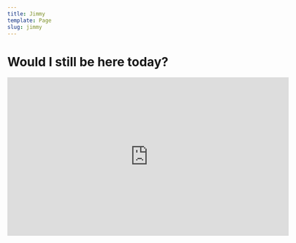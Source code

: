 ```yaml
---
title: Jimmy
template: Page
slug: jimmy
---
```

# Would I still be here today?

<iframe src="https://player.vimeo.com/video/262148131" width="640" height="360" frameborder="0" webkitallowfullscreen mozallowfullscreen allowfullscreen></iframe>
